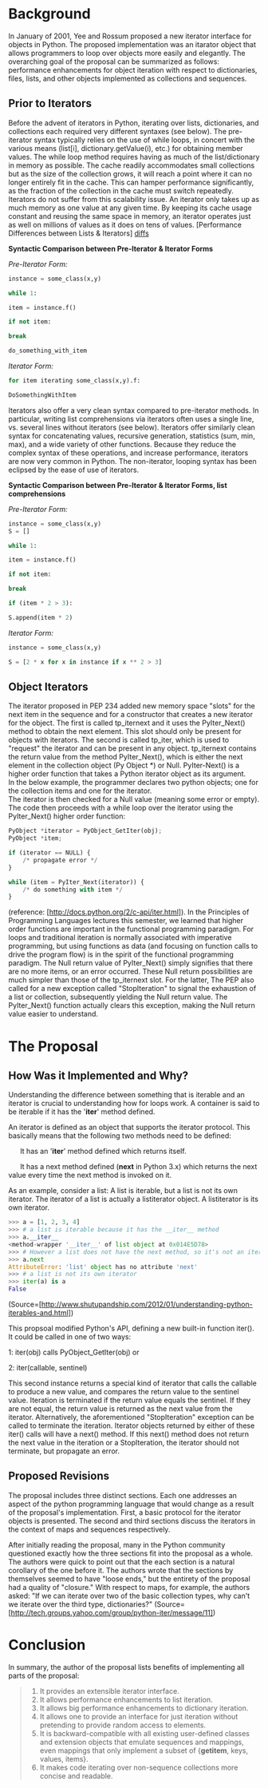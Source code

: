 # Background #
 In January of 2001, Yee and Rossum proposed a new iterator interface for objects in Python.
The proposed implementation was an itarator object that allows programmers to loop over objects 
more easily and elegantly.  The overarching goal of the proposal can be summarized as follows: performance 
enhancements for object iteration with respect to dictionaries, files, lists, and other objects implemented
as collections and sequences. 

## Prior to Iterators ##
Before the advent of iterators in Python, iterating over lists, dictionaries, and collections each required very different syntaxes (see below). The pre-iterator syntax typically relies on the use of while loops, in concert with the various means (list[i], dictionary.getValue(i), etc.) for obtaining member values. The while loop method requires having as much of the list/dictionary in memory as possible. The cache readily accommodates small collections but as the size of the collection grows, it will reach a point where it can no longer entirely fit in the cache.  This can hamper performance significantly, as the fraction of the collection in the cache must switch repeatedly. Iterators do not suffer from this scalability issue. An iterator only takes up as much memory as one value at any given time. By keeping its cache usage constant and reusing the same space in memory, an iterator operates just as well on millions of values as it does on tens of values. [Performance Differences between Lists & Iterators] [diffs]

[diffs]: http://markmail.org/message/t2a6tp33n5lddzvy

**Syntactic Comparison between Pre-Iterator & Iterator Forms**

*Pre-Iterator Form:*
```python
instance = some_class(x,y)

while 1:

item = instance.f()

if not item:

break

do_something_with_item
```

*Iterator Form:*
```python
for item iterating some_class(x,y).f:

DoSomethingWithItem
```

Iterators also offer a very clean syntax compared to pre-iterator methods. In particular, writing list comprehensions via iterators often uses a single line, vs. several lines without iterators (see below). Iterators offer similarly clean syntax for concatenating values, recursive generation, statistics (sum, min, max), and a wide variety of other functions. Because they reduce the complex syntax of these operations, and increase performance, iterators are now very common in Python. The non-iterator, looping syntax has been eclipsed by the ease of use of iterators.

**Syntactic Comparison between Pre-Iterator & Iterator Forms, list comprehensions**

*Pre-Iterator Form:*
```python
instance = some_class(x,y)
S = []

while 1:

item = instance.f()

if not item:

break

if (item * 2 > 3):

S.append(item * 2)
```

*Iterator Form:*
```python
instance = some_class(x,y)

S = [2 * x for x in instance if x ** 2 > 3]
```


## Object Iterators ##
  The iterator proposed in PEP 234 added new memory space "slots" for the next item in the sequence and 
for a constructor that creates a new iterator for the object.  The first is called tp_iternext and it 
uses the PyIter_Next() method to obtain the next element.  This slot should only be present for objects with 
iterators.  The second is called tp_iter, which is used to "request" the iterator and can be present in any object.
  tp_iternext contains the return value from the method PyIter_Next(), which is either the next element in the collection 
object (Py Object *) or Null.  PyIter-Next() is a higher order function that takes a Python iterator object as its argument.  
In the below example, the programmer declares two python objects; one for the collection items and one for the iterator.  
The iterator is then checked for a Null value (meaning some error or empty).  The code then proceeds with a while loop
over the iterator using the PyIter_Next() higher order function:
```python
PyObject *iterator = PyObject_GetIter(obj);
PyObject *item;

if (iterator == NULL) {
    /* propagate error */
}

while (item = PyIter_Next(iterator)) {
    /* do something with item */
}
```
(reference: [http://docs.python.org/2/c-api/iter.html]).  In the Principles of Programming Languages lectures this semester,
we learned that higher order functions are important in the functional programming paradigm.  For loops and traditional 
iteration is normally associated with imperative programming, but using functions as data (and focusing on function calls
to drive the program flow) is in the spirit of the functional programming paradigm.
  The Null return value of PyIter_Next() simply signifies that there are no more items, or an error occurred.  These Null return 
possibilities are much simpler than those of the tp_iternext slot.  For the latter, The PEP also called for a new 
exception called "StopIteration" to signal the exhaustion of a list or collection, subsequently yielding the Null return
value.  The PyIter_Next() function actually clears this exception, making the Null return value easier to understand.
 


# The Proposal #
## How Was it Implemented and Why? ##
 Understanding the difference between something that is iterable and an iterator is crucial to understanding how for loops work. 
 A container is said to be iterable if it has the '__iter__' method defined.
 
 An iterator is defined as an object that supports the iterator protocol. This basically means that the following two methods need 
 to be defined:
 
 &nbsp;&nbsp;&nbsp;&nbsp;&nbsp;&nbsp;It has an '__iter__' method defined which returns itself.
  
 &nbsp;&nbsp;&nbsp;&nbsp;&nbsp;&nbsp;It has a next method defined (__next__ in Python 3.x) which returns the next value every time the next method is invoked on it.

 As an example, consider a list: A list is iterable, but a list is not its own iterator.  The iterator of a list is actually a listiterator object. A listiterator 
 is its own iterator.
```python
>>> a = [1, 2, 3, 4]
>>> # a list is iterable because it has the __iter__ method
>>> a.__iter__
<method-wrapper '__iter__' of list object at 0x014E5D78>
>>> # However a list does not have the next method, so it's not an iterator
>>> a.next
AttributeError: 'list' object has no attribute 'next'
>>> # a list is not its own iterator
>>> iter(a) is a
False
```
(Source=[http://www.shutupandship.com/2012/01/understanding-python-iterables-and.html])

  This propsoal modified Python's API, defining a new built-in function iter(). It could be called in one of two ways:
  
  1: iter(obj) calls PyObject_GetIter(obj) or 
  
  2: iter(callable, sentinel)
  
  This second instance returns a special kind of iterator that calls the callable to produce a new value, and compares the 
return value to the sentinel value. Iteration is terminated if the return value equals the sentinel. If they are not equal,
the return value is returned as the next value from the iterator. Alternatively, the aforementioned "StopIteration" exception
can be called to terminate the iteration. Iterator objects returned by either of these iter() calls will have a next() method. If this next() method does not return
the next value in the iteration or a StopIteration, the iterator should not terminate, but propagate an error.



## Proposed Revisions ##
The proposal includes three distinct sections.  Each one addresses an aspect of the python programming language that 
would change as a result of the proposal's implementation.  First, a basic protocol for the iterator objects is presented.
The second and third sections discuss the iterators in the context of maps and sequences respectively.

After initially reading the proposal, many in the Python community questioned exactly how the three sections 
fit into the proposal as a whole.  The authors were quick to point out that the each section is a natural corollary of 
the one before it.  The authors wrote that the sections by themselves seemed to have "loose ends," but the entirety of 
the proposal had a quality of "closure."  With respect to maps, for example, the authors asked: "If we can iterate over 
two of the basic collection types, why can't we iterate over the third type, dictionaries?" 
(Source=[http://tech.groups.yahoo.com/group/python-iter/message/11])
# Conclusion #


 In summary, the author of the proposal lists benefits of implementing all parts of the proposal:
 >   1. It provides an extensible iterator interface.
 >   2. It allows performance enhancements to list iteration.
 >   3. It allows big performance enhancements to dictionary iteration.
 >   4. It allows one to provide an interface for just iteration without pretending to provide random access to elements.
 >   5. It is backward-compatible with all existing user-defined classes and extension objects that emulate sequences 
 and mappings, even mappings that only implement a subset of {__getitem__, keys, values, items}.
 >   6. It makes code iterating over non-sequence collections more concise and readable.

